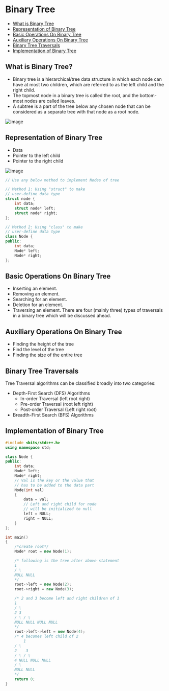 # Binary Tree

- [What is Binary Tree](#what-is-binary-tree)
- [Representation of Binary Tree](#representation-of-binary-tree)
- [Basic Operations On Binary Tree](#basic-operations-on-binary-tree)
- [Auxiliary Operations On Binary Tree](#auxiliary-operations-on-binary-tree)
- [Binary Tree Traversals](#binary-tree-traversals)
- [Implementation of Binary Tree](#implementation-of-binary-tree)

## What is Binary Tree?

- Binary tree is a hierarchical/tree data structure in which each node can have at most two children, which are referred to as the left child and the right child.
- The topmost node in a binary tree is called the root, and the bottom-most nodes are called leaves.
- A subtree is a part of the tree below any chosen node that can be considered as a separate tree with that node as a root node.

![image](https://github.com/subrat611/Placement-preparation/assets/77252075/bfb6694a-5ed6-4509-aa67-30e82fa85195)

## Representation of Binary Tree

- Data
- Pointer to the left child
- Pointer to the right child

![image](https://github.com/subrat611/Placement-preparation/assets/77252075/a52649de-8778-4749-ac5b-735ac3051f40)

```cpp
// Use any below method to implement Nodes of tree

// Method 1: Using "struct" to make
// user-define data type
struct node {
    int data;
    struct node* left;
    struct node* right;
};

// Method 2: Using "class" to make
// user-define data type
class Node {
public:
    int data;
    Node* left;
    Node* right;
};
```

## Basic Operations On Binary Tree

- Inserting an element.
- Removing an element.
- Searching for an element.
- Deletion for an element.
- Traversing an element. There are four (mainly three) types of traversals in a binary tree which will be discussed ahead.

## Auxiliary Operations On Binary Tree

- Finding the height of the tree
- Find the level of the tree
- Finding the size of the entire tree

## Binary Tree Traversals

Tree Traversal algorithms can be classified broadly into two categories:

- Depth-First Search (DFS) Algorithms
  - In-order Traversal (left root right)
  - Pre-order Traversal (root left right)
  - Post-order Traversal (Left right root)
- Breadth-First Search (BFS) Algorithms

## Implementation of Binary Tree

```cpp
#include <bits/stdc++.h>
using namespace std;

class Node {
public:
	int data;
	Node* left;
	Node* right;
	// Val is the key or the value that
	// has to be added to the data part
	Node(int val)
	{
		data = val;
		// Left and right child for node
		// will be initialized to null
		left = NULL;
		right = NULL;
	}
};

int main()
{
	/*create root*/
	Node* root = new Node(1);

	/* following is the tree after above statement
	1
	/ \
	NULL NULL
	*/
	root->left = new Node(2);
	root->right = new Node(3);

	/* 2 and 3 become left and right children of 1
	1
	/ \
	2 3
	/ \ / \
	NULL NULL NULL NULL
	*/
	root->left->left = new Node(4);
	/* 4 becomes left child of 2
		1
	/ \
	2	 3
	/ \ / \
	4 NULL NULL NULL
	/ \
	NULL NULL
	*/
	return 0;
}

```
